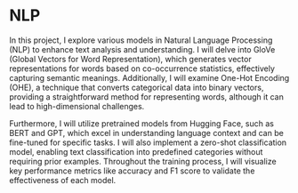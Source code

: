 # NLP

In this project, I explore various models in Natural Language Processing (NLP) to enhance text analysis and understanding. I will delve into GloVe (Global Vectors for Word Representation), which generates vector representations for words based on co-occurrence statistics, effectively capturing semantic meanings. Additionally, I will examine One-Hot Encoding (OHE), a technique that converts categorical data into binary vectors, providing a straightforward method for representing words, although it can lead to high-dimensional challenges.

Furthermore, I will utilize pretrained models from Hugging Face, such as BERT and GPT, which excel in understanding language context and can be fine-tuned for specific tasks. I will also implement a zero-shot classification model, enabling text classification into predefined categories without requiring prior examples. Throughout the training process, I will visualize key performance metrics like accuracy and F1 score to validate the effectiveness of each model.


